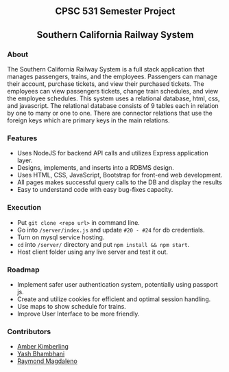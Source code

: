 ## <div align="center">CPSC 531 Semester Project</div>
## <div align="center">Southern California Railway System</div>

### About 
The Southern California Railway System is a full stack application that manages passengers, trains, and the employees. Passengers can manage their account, purchase tickets, and view their purchased tickets. The employees can view passengers tickets, change train schedules, and view the employee schedules. This system uses a relational database, html, css, and javascript. The relational database consists of 9 tables each in relation by one to many or  one to one. There are connector relations that use the foreign keys which are primary keys in the main relations.

### Features
- Uses NodeJS for backend API calls and utilizes Express application layer.
- Designs, implements, and inserts into a RDBMS design. 
- Uses HTML, CSS, JavaScript, Bootstrap for front-end web development.
- All pages makes successful query calls to the DB and display the results  
- Easy to understand code with easy bug-fixes capacity.

### Execution
- Put `git clone <repo url>` in command line.
- Go into `/server/index.js` and update `#20 - #24` for db credentials.
- Turn on mysql service hosting.
- `cd` into `/server/` directory and put `npm install && npm start`.
- Host client folder using any live server and test it out. 

### Roadmap
- Implement safer user authentication system, potentially using passport js.
- Create and utilize cookies for efficient and optimal session handling.
- Use maps to show schedule for trains.
- Improve User Interface to be more friendly. 

### Contributors
- [Amber Kimberling](https://github.com/Akimberling)
- [Yash Bhambhani](https://yash-b.github.io)
- [Raymond Magdaleno](https://github.com/MrRaymondJr)

